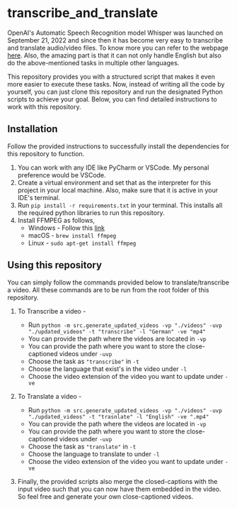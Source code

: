 # transcribe_and_translate

OpenAI's Automatic Speech Recognition model Whisper was launched on September 21, 2022 and since then it has become 
very easy to transcribe and translate audio/video files. To know more you can refer to the webpage 
[here](url:https://openai.com/research/whisper). Also, the amazing part is that it can not only handle English but also 
do the above-mentioned tasks in multiple other languages.

This repository provides you with a structured script that makes it even more easier to execute these tasks. Now, 
instead of writing all the code by yourself, you can just clone this repository and run the designated Python scripts 
to achieve your goal. Below, you can find detailed instructions to work with this repository.

## Installation

Follow the provided instructions to successfully install the dependencies for this repository to function.

1. You can work with any IDE like PyCharm or VSCode. My personal preference would be VSCode.
2. Create a virtual environment and set that as the interpreter for this project in your local machine. Also, make 
sure that it is active in your IDE's terminal.
3. Run ```pip install -r requirements.txt``` in your terminal. This installs all the required python libraries 
to run this repository.
4. Install FFMPEG as follows,
    - Windows - Follow this [link](https://www.wikihow.com/Install-FFmpeg-on-Windows)
    - macOS - ```brew install ffmpeg```
    - Linux - ```sudo apt-get install ffmpeg```

## Using this repository

You can simply follow the commands provided below to translate/transcribe a video. All these commands are to be run from
 the root folder of this repository. 

1. To Transcribe a video - 
    - Run ```python -m src.generate_updated_videos -vp "./videos" -uvp "./updated_videos" -t "transcribe" -l "German" -ve "mp4"``` 
    - You can provide the path where the videos are located in ```-vp```
    - You can provide the path where you want to store the close-captioned videos under ```-uvp```
    - Choose the task as ```"transcribe"``` in ```-t```
    - Choose the language that exist's in the video under ```-l```
    - Choose the video extension of the video you want to update under ```-ve``` 

2. To Translate a video - 
    - Run ```python -m src.generate_updated_videos -vp "./videos" -uvp "./updated_videos" -t "trasnlate" -l "English" -ve ".mp4"``` 
    - You can provide the path where the videos are located in ```-vp```
    - You can provide the path where you want to store the close-captioned videos under ```-uvp```
    - Choose the task as ```"translate"``` in ```-t```
    - Choose the language to translate to under ```-l```
    - Choose the video extension of the video you want to update under ```-ve```

3. Finally, the provided scripts also merge the closed-captions with the input video such that you can now have them 
embedded in the video. So feel free and generate your own close-captioned videos.